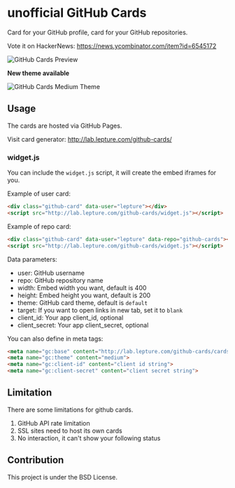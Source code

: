# unofficial GitHub Cards

Card for your GitHub profile, card for your GitHub repositories.

Vote it on HackerNews: https://news.ycombinator.com/item?id=6545172

![GitHub Cards Preview](https://f.cloud.github.com/assets/290496/1350967/28069848-3716-11e3-8f87-0bef45aff1c4.png)

**New theme available**

![GitHub Cards Medium Theme](https://cloud.githubusercontent.com/assets/290496/5024776/7267e9c8-6b4a-11e4-9513-472b60b955b1.png)


## Usage

The cards are hosted via GitHub Pages.

Visit card generator: http://lab.lepture.com/github-cards/

### widget.js

You can include the `widget.js` script, it will create the embed iframes
for you.

Example of user card:

```html
<div class="github-card" data-user="lepture"></div>
<script src="http://lab.lepture.com/github-cards/widget.js"></script>
```

Example of repo card:

```html
<div class="github-card" data-user="lepture" data-repo="github-cards"></div>
<script src="http://lab.lepture.com/github-cards/widget.js"></script>
```

Data parameters:

- user: GitHub username
- repo: GitHub repository name
- width: Embed width you want, default is 400
- height: Embed height you want, default is 200
- theme: GitHub card theme, default is `default`
- target: If you want to open links in new tab, set it to `blank`
- client_id: Your app client_id, optional
- client_secret: Your app client_secret, optional

You can also define in meta tags:

```html
<meta name="gc:base" content="http://lab.lepture.com/github-cards/cards/">
<meta name="gc:theme" content="medium">
<meta name="gc:client-id" content="client id string">
<meta name="gc:client-secret" content="client secret string">
```

## Limitation

There are some limitations for github cards.

1. GitHub API rate limitation
2. SSL sites need to host its own cards
3. No interaction, it can't show your following status

## Contribution

This project is under the BSD License.
